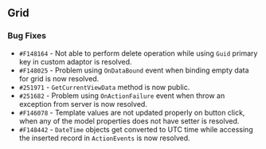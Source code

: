 ## Grid

### Bug Fixes

- `#F148164` - Not able to perform delete operation while using `Guid` primary key in custom adaptor is resolved.
- `#F148025` - Problem using `OnDataBound` event when binding empty data for grid is now resolved.
- `#251971` - `GetCurrentViewData` method is now public.
- `#251682` - Problem using `OnActionFailure` event when throw an exception from server is now resolved.
- `#F146078` - Template values are not updated properly on button click, when any of the model properties does not have setter is resolved.
- `#F148442` - `DateTime` objects get converted to UTC time while accessing the inserted record in `ActionEvents` is now resolved.
